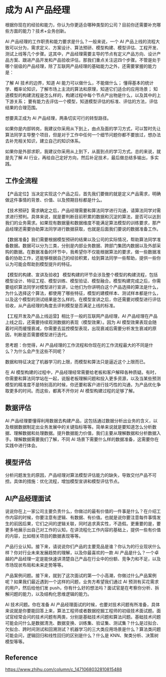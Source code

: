 # 成为 AI 产品经理

根据你现在的经验和能力，你认为你更适合哪种类型的公司？目前你还需要补充哪些方面的能力？技术+业务创新。

AI 产品经理的工作职责和能力要求是什么？一般来说，一个 AI 产品上线的流程大致可以分为，需求定义、方案设计、算法预研、模型构建、模型评估、工程开发、测试上线等几个步骤。这其中，产品经理需要主导的节点有定义产品方向、设计产品方案、跟进产品开发和产品验收评估，那我们重点关注这四个步骤。不管是处于哪个层级的产品经理，除了互联网产品经理的基础能力之外，还需要掌握的能力是：

了解 AI 技术的边界，知道 AI 能力可以做什么，不能做什么；
懂得基本的统计学、概率论知识，了解市场上主流的算法和原理，知道它们适合的应用场景；
知道模型的构建流程是怎么样的，构建过程中每个节点产出物是什么，以及其中的上下游关系；
要有能力去评估一个模型，知道模型评估的标准、评估的方法，评估结果的合理范围。


想要真正成为 AI 产品经理，两条切实可行的转型路径。

如果你是内部转岗，我建议你采用从下到上，由点及面的学习方式，可以暂时先让算法同学主导整个项目，但是对于工作中任何一个细节问题你都不要放过，想办法去补充相关知识，建立自己的知识体系。

如果你是外部求职，我建议你采用从上到下，从面到点的学习方式。总的来说，就是先了解 AI 行业，再给自己定好方向，然后补足技术，最后做总结多输出，多实践。



## 工作全流程
【产品定位】当决定实现这个产品之后，首先我们要做的就是定义产品需求，明确做这件事情的背景、价值、以及预期目标都是什么。

【技术预研】需求确定之后，产品经理需要和算法同学进行沟通，请算法同学对需求进行预判。具体来说，就是要判断目前积累的数据和沉淀的算法，是否可以达到我们的业务需求。如果现有数据量和数据维度不能满足算法模型的训练要求，那产品经理还需要协助算法同学进行数据获取，也就是后面我们要说的数据准备工作。

【数据准备】我们需要根据模型预研的结果以及公司的实际情况，帮助算法同学准备数据。数据可以分为三类，分别是内部业务数据、跨部门集团内数据以及外部采购的数据。在数据准备的环节中，我希望你不仅能根据算法的要求，做一些数据准备的协助工作，还能够根据自己的经验积累，给到算法同学一些帮助，提供一些你认为可能会帮助到模型提升的特征。

【模型的构建、宣讲及验收】
模型构建的环节会涉及整个模型的构建流程，包括模型设计、特征工程、模型训练、模型验证、模型融合。模型构建完成之后，你需要组织算法同学对模型进行宣讲，让他们为你讲明白这个产品选择的算法是什么，为什么选择这个算法，都使用了哪些特征，模型的建模样本、测试样本都是什么，以及这个模型的测试结果是怎么样的。在模型宣讲之后，你还需要对模型进行评估验收，从产品经理的角度去评判模型是否满足上线的标准。

【工程开发及产品上线运营】相比于一般的互联网产品经理，AI 产品经理在产品上线之后，还需要持续观测数据的表现（模型效果）。因为 AI 模型效果表现会随着时间而缓慢衰减，你需要去监控模型表现，出现衰减后需要分析发生衰减的原因，判断是否需要模型进行迭代。

思考题：你觉得，AI 产品经理的工作流程和你现在的工作流程最大的不同是什么？为什么会产生这些不同呢？


数据和特征决定了机器学习的上限，而模型和算法只是逼近这个上限而已。

在 AI 模型构建的过程中，产品经理经常需要给老板和客户解释各种质疑。有时，你需要和算法同学站在一起，说服老板理解问题和投入更多资源，以及当某些预测模型的精准度不是特别高的时候，你还要和客户进行技巧性的沟通，为产品优化争取更多的时间。而这些，都离不开你对 AI 模型构建过程的足够了解。


## 数据评估

AI 产品经理要懂得利用数据去构建产品，这包括通过数据分析出业务的含义，以及根据数据制定出业务发展中的关键指标等等。简单来说就是要知道怎么分析数据、理解数据和处理数据。提升数据能力价值，我们主要从理解数据和分析数据入手。理解数据需要我们了解，不同 AI 场景下需要什么样的数据准备，这需要你在实践中进行体会。



## 模型评估

分析问题发生的原因，产品经理对算法模型评估能力的缺失，导致交付产品不可控。具体的措施：优化流程，增加模型宣讲和模型评估节点。


## AI产品经理面试

说说你在上一家公司主要负责什么，你做过的最有价值的一件事是什么？在介绍工作内容的时候，你要注意有逻辑、有数据、有价值。也就是说你要注意每件事情发生的前因后果，它们之间的逻辑关联，同时追求真实性，不造假。更重要的是，要更多地展示出自己对工作的认知，在讲流程化工作内容的基础上，提供一些有价值的内容，比如相关项目的数据表现等等。

产品行业认知。接下来，请说说你们产品的主要竞品是谁？你认为的行业现状什么样？你对行业未来发展趋势的理解，以及你最喜欢的一款 AI 产品是什么？一个卓越的产品经理一定是能快速讲清楚自己产品在行业中的份额、竞争力和不足，以及市场现状布局和未来走势等等。

产品案例问题。接下来，就到了这次面试的第一个小高潮，你做过什么产品案例呢？如果我们最近遇到一个这样的问题，业务方希望我们通过 AI 预测有买花需求的用户，然后给他们发 push，你有什么好的想法吗？面试官是在考察你分析、拆解问题的能力，以及结构化思维逻辑的能力。

AI 技术问题。你在准备 AI 产品经理面试的时候，也要对技术问题有所准备，具体来说就是你要能回答上来，算法工程师或者数据挖掘工程师的初级技术面试题。面试官经常会问的技术问题有两类，分别是基础技术问题和算法问题。基础技术问题可能会问什么是数据清洗、数据变换、训练集、验证集、测试集？什么是过拟合、欠拟合、跨时间测试和回溯测试？机器学习的三大类应用场景是什么？算法类问题可能会问，逻辑回归和线性回归的区别是什么？什么是 KNN、聚类分析、决策树模型等等。


## Reference
https://www.zhihu.com/column/c_1471068032810815488